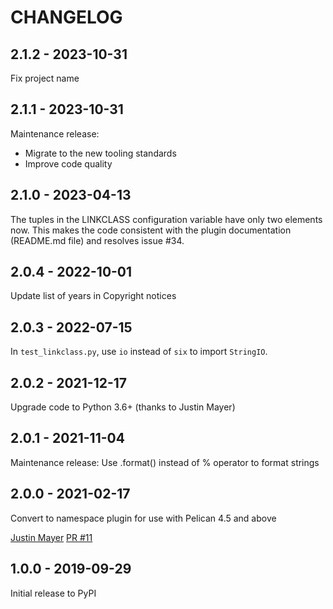 CHANGELOG
=========

2.1.2 - 2023-10-31
------------------

Fix project name

2.1.1 - 2023-10-31
------------------

Maintenance release:

- Migrate to the new tooling standards
- Improve code quality

2.1.0 - 2023-04-13
------------------

The tuples in the LINKCLASS configuration variable have only two elements now. This makes the code consistent with the plugin documentation (README.md file) and resolves issue #34.

2.0.4 - 2022-10-01
------------------

Update list of years in Copyright notices

2.0.3 - 2022-07-15
------------------

In `test_linkclass.py`, use `io` instead of `six` to import `StringIO`.

2.0.2 - 2021-12-17
------------------

Upgrade code to Python 3.6+ (thanks to Justin Mayer)

2.0.1 - 2021-11-04
------------------

Maintenance release: Use .format() instead of % operator to format strings

2.0.0 - 2021-02-17
------------------

Convert to namespace plugin for use with Pelican 4.5 and above

[Justin Mayer](https://github.com/justinmayer) [PR #11](https://github.com/pelican-plugins/linkclass/pull/11/)


1.0.0 - 2019-09-29
------------------

Initial release to PyPI
